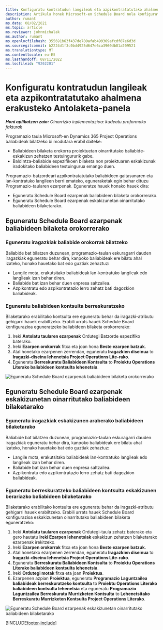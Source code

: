 ```yaml
---
title: Konfiguratu kontratudun langileak eta azpikontratatutako ahalmena erakusteko Antolaketa-panela
description: Artikulu honek Microsoft-en Schedule Board nola konfiguratu deskribatzen du Dynamics 365 Project Operations azpikontratatutako baliabideen gaitasuna erakusteko proiektuaren baliabideen eskakizunak betetzean.
author: rumant
ms.date: 08/02/2021
ms.topic: article
ms.reviewer: johnmichalak
ms.author: rumant
ms.openlocfilehash: 355691b63f437de789afab499369afcdf87e6d3d
ms.sourcegitcommit: b2224d1f3c0bd4925d647e6ca3960db81a209521
ms.translationtype: MT
ms.contentlocale: eu-ES
ms.lasthandoff: 08/11/2022
ms.locfileid: "9262201"
---
```

# <a name="configure-schedule-board-to-show-contract-workers-and-subcontracted-capacity"></a>Konfiguratu kontratudun langileak eta azpikontratatutako ahalmena erakusteko Antolaketa-panela 

_**Honi aplikatzen zaio:** Oinarrizko inplementazioa: kudeatu proformako fakturak_

Programazio taula Microsoft-en Dynamics 365 Project Operations baliabideak bilatzeko bi modutara erabil daiteke:

- Baliabideen bilaketa orokorra proiektuetan oinarritutako baliabide-eskakizun zehatzen testuingururik gabe.
- Baldintza-baliabide espezifikoen bilaketa non proiektuaren eskakizunak iradokitako baliabideen testuingurua emango duen.

Programazio-batzordeari azpikontratatutako baliabideen gaitasunaren eta lan-kontratuko langileen berri emateko, eguneraketak egin behar dituzu Programazio-taularen ezarpenak. Eguneratze hauek honako hauek dira: 
- Eguneratu Schedule Board ezarpenak baliabideen bilaketa orokorrerako.
- Eguneratu Schedule Board ezarpenak eskakizunetan oinarritutako baliabideen bilaketarako.

## <a name="update-schedule-board-settings-for-general-resource-search"></a>Eguneratu Schedule Board ezarpenak baliabideen bilaketa orokorrerako
### <a name="update-filters-for-general-resource-search"></a>Eguneratu iragazkiak baliabide orokorrak bilatzeko
Baliabide bat bilatzen duzunean, programazio-taulan eskuragarri dauden iragazkiak eguneratu behar dira, kanpoko baliabideak ere bilatu ahal izateko, honako hauetako bat edo guztiak zehaztuz:
  - Langile mota, erakutsitako baliabideak lan-kontratuko langileak edo langileak izan behar diren.
  - Baliabide bat izan behar duen enpresa saltzailea.
  - Azpikontratu edo azpikontratazio lerro zehatz bati dagozkion baliabideak.
    
### <a name="update-retrieve-resource-query"></a>Eguneratu baliabideen kontsulta berreskuratzeko
Bilaketarako erabilitako kontsulta ere eguneratu behar da iragazki-atributu gehigarri hauek erabiltzeko. Erabili urrats hauek Schedule Board konfigurazioa eguneratzeko baliabideen bilaketa orokorrerako:  
1. Ireki **Antolatu taularen ezarpenak** Ordutegi Batzorde espezifiko baterako.
2. Ireki **Ezarpen orokorrak** fitxa eta joan hona **Beste ezarpen batzuk**.
3. Atal honetako ezarpenen zerrendan, eguneratu **Iragazkien diseinua** to **Iragazki-diseinu lehenetsia Project Operations Lite-rako**.
4. Eguneratu **Berreskuratu Baliabideen Kontsulta** to **Proiektu Operations Literako baliabideen kontsulta lehenetsia**.

![Eguneratu Schedule Board ezarpenak baliabideen bilaketa orokorrerako](../media/BoardSettings.png)  

## <a name="update-schedule-board-settings-for-requirementbased-resource-search"></a>Eguneratu Schedule Board ezarpenak eskakizunetan oinarritutako baliabideen bilaketarako
### <a name="update-filters-for-requirement-specific-resource-search"></a>Eguneratu iragazkiak eskakizunen araberako baliabideen bilaketarako 
Baliabide bat bilatzen duzunean, programazio-taulan eskuragarri dauden iragazkiak eguneratu behar dira, kanpoko baliabideak ere bilatu ahal izateko, honako hauetako bat edo guztiak zehaztuz:
 - Langile mota, erakutsitako baliabideak lan-kontratuko langileak edo langileak izan behar diren.
 - Baliabide bat izan behar duen enpresa saltzailea.
 - Azpikontratu edo azpikontratazio lerro zehatz bati dagozkion baliabideak.

### <a name="update-retrieve-resource-query-for-requirement-specific-resource-search"></a>Eguneratu berreskuratzeko baliabideen kontsulta eskakizunen berariazko baliabideen bilaketarako 
Bilaketarako erabilitako kontsulta ere eguneratu behar da iragazki-atributu gehigarri hauek erabiltzeko. Erabili urrats hauek Schedule Board konfigurazioa eskakizunetan oinarritutako baliabideen bilaketa eguneratzeko:

1. Ireki **Antolatu taularen ezarpenak** Ordutegi-taula zehatz baterako eta gero hautatu **Ireki Ezarpen lehenetsiak** eskakizun zehatzen bilaketarako ezarpenak irekitzeko.
2. Ireki **Ezarpen orokorrak** fitxa eta joan hona **Beste ezarpen batzuk**.
3. Atal honetako ezarpenen zerrendan, eguneratu **Iragazkien diseinua** to **Iragazki-diseinu lehenetsia Project Operations Lite-rako**.
4. Eguneratu **Berreskuratu Baliabideen Kontsulta** to **Proiektu Operations Literako baliabideen kontsulta lehenetsia**.
5. Ireki **Ordutegi motak** fitxa eta joan **Proiektua**.
6. Ezarpenen azpian **Proiektua**, eguneratu **Programazio Laguntzailea baliabideak berreskuratzeko kontsulta** to **Proiektu Operations Literako baliabideen kontsulta lehenetsia** eta eguneratu **Programazio Laguntzailea Berreskuratu Murrizketen Kontsulta** to **Lehenetsitako Berreskuratu Murrizketen Kontsulta Project Operations Literako**.

![Eguneratu Schedule Board ezarpenak eskakizunetan oinarritutako baliabideen bilaketarako](../media/SASettings.png)  

[!INCLUDE[footer-include](../../includes/footer-banner.md)]
